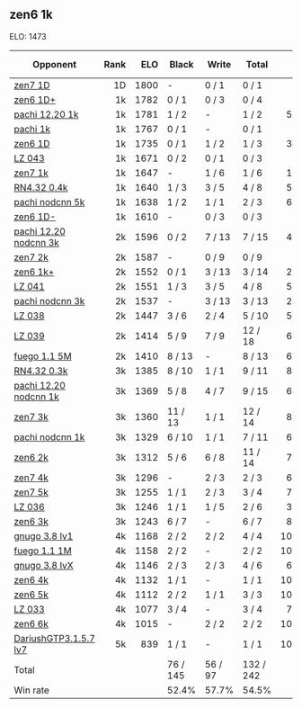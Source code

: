 ## zen6 1k ##

ELO: 1473

Opponent | Rank | ELO | Black | Write | Total | Win rate
---------|-----:|----:|-------|-------|-------|-------:
[zen7 1D](zen7%201D.md) | 1D | 1800 | - | 0 / 1 | 0 / 1 | 0.0%
[zen6 1D+](zen6%201D+.md) | 1k | 1782 | 0 / 1 | 0 / 3 | 0 / 4 | 0.0%
[pachi 12.20 1k](pachi%2012.20%201k.md) | 1k | 1781 | 1 / 2 | - | 1 / 2 | 50.0%
[pachi 1k](pachi%201k.md) | 1k | 1767 | 0 / 1 | - | 0 / 1 | 0.0%
[zen6 1D](zen6%201D.md) | 1k | 1735 | 0 / 1 | 1 / 2 | 1 / 3 | 33.3%
[LZ 043](LZ%20043.md) | 1k | 1671 | 0 / 2 | 0 / 1 | 0 / 3 | 0.0%
[zen7 1k](zen7%201k.md) | 1k | 1647 | - | 1 / 6 | 1 / 6 | 16.7%
[RN4.32 0.4k](RN4.32%200.4k.md) | 1k | 1640 | 1 / 3 | 3 / 5 | 4 / 8 | 50.0%
[pachi nodcnn 5k](pachi%20nodcnn%205k.md) | 1k | 1638 | 1 / 2 | 1 / 1 | 2 / 3 | 66.7%
[zen6 1D-](zen6%201D-.md) | 1k | 1610 | - | 0 / 3 | 0 / 3 | 0.0%
[pachi 12.20 nodcnn 3k](pachi%2012.20%20nodcnn%203k.md) | 2k | 1596 | 0 / 2 | 7 / 13 | 7 / 15 | 46.7%
[zen7 2k](zen7%202k.md) | 2k | 1587 | - | 0 / 9 | 0 / 9 | 0.0%
[zen6 1k+](zen6%201k+.md) | 2k | 1552 | 0 / 1 | 3 / 13 | 3 / 14 | 21.4%
[LZ 041](LZ%20041.md) | 2k | 1551 | 1 / 3 | 3 / 5 | 4 / 8 | 50.0%
[pachi nodcnn 3k](pachi%20nodcnn%203k.md) | 2k | 1537 | - | 3 / 13 | 3 / 13 | 23.1%
[LZ 038](LZ%20038.md) | 2k | 1447 | 3 / 6 | 2 / 4 | 5 / 10 | 50.0%
[LZ 039](LZ%20039.md) | 2k | 1414 | 5 / 9 | 7 / 9 | 12 / 18 | 66.7%
[fuego 1.1 5M](fuego%201.1%205M.md) | 2k | 1410 | 8 / 13 | - | 8 / 13 | 61.5%
[RN4.32 0.3k](RN4.32%200.3k.md) | 3k | 1385 | 8 / 10 | 1 / 1 | 9 / 11 | 81.8%
[pachi 12.20 nodcnn 1k](pachi%2012.20%20nodcnn%201k.md) | 3k | 1369 | 5 / 8 | 4 / 7 | 9 / 15 | 60.0%
[zen7 3k](zen7%203k.md) | 3k | 1360 | 11 / 13 | 1 / 1 | 12 / 14 | 85.7%
[pachi nodcnn 1k](pachi%20nodcnn%201k.md) | 3k | 1329 | 6 / 10 | 1 / 1 | 7 / 11 | 63.6%
[zen6 2k](zen6%202k.md) | 3k | 1312 | 5 / 6 | 6 / 8 | 11 / 14 | 78.6%
[zen7 4k](zen7%204k.md) | 3k | 1296 | - | 2 / 3 | 2 / 3 | 66.7%
[zen7 5k](zen7%205k.md) | 3k | 1255 | 1 / 1 | 2 / 3 | 3 / 4 | 75.0%
[LZ 036](LZ%20036.md) | 3k | 1246 | 1 / 1 | 1 / 5 | 2 / 6 | 33.3%
[zen6 3k](zen6%203k.md) | 3k | 1243 | 6 / 7 | - | 6 / 7 | 85.7%
[gnugo 3.8 lv1](gnugo%203.8%20lv1.md) | 4k | 1168 | 2 / 2 | 2 / 2 | 4 / 4 | 100.0%
[fuego 1.1 1M](fuego%201.1%201M.md) | 4k | 1158 | 2 / 2 | - | 2 / 2 | 100.0%
[gnugo 3.8 lvX](gnugo%203.8%20lvX.md) | 4k | 1146 | 2 / 3 | 2 / 3 | 4 / 6 | 66.7%
[zen6 4k](zen6%204k.md) | 4k | 1132 | 1 / 1 | - | 1 / 1 | 100.0%
[zen6 5k](zen6%205k.md) | 4k | 1112 | 2 / 2 | 1 / 1 | 3 / 3 | 100.0%
[LZ 033](LZ%20033.md) | 4k | 1077 | 3 / 4 | - | 3 / 4 | 75.0%
[zen6 6k](zen6%206k.md) | 4k | 1015 | - | 2 / 2 | 2 / 2 | 100.0%
[DariushGTP3.1.5.7 lv7](DariushGTP3.1.5.7%20lv7.md) | 5k | 839 | 1 / 1 | - | 1 / 1 | 100.0%
Total | | | 76 / 145 | 56 / 97 | 132 / 242 | 
Win rate| | | 52.4% | 57.7% | 54.5% | 
